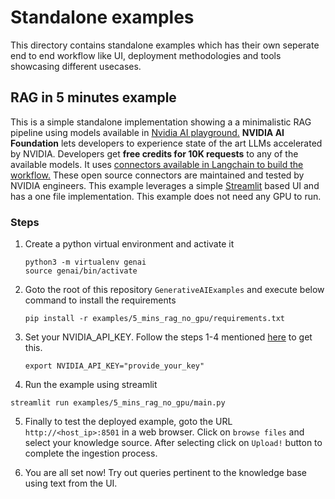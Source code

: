 # Standalone examples

This directory contains standalone examples which has their own seperate end to end workflow like UI, deployment methodologies and tools showcasing different usecases.


## RAG in 5 minutes example

This is a simple standalone implementation showing a a minimalistic RAG pipeline using models available in [Nvidia AI playground.](https://catalog.ngc.nvidia.com/ai-foundation-models)
**NVIDIA AI Foundation** lets developers to experience state of the art LLMs accelerated by NVIDIA. Developers get **free credits for 10K requests** to any of the available models.
It uses [connectors available in Langchain to build the workflow.](https://python.langchain.com/docs/integrations/providers/nvidia) These open source connectors are maintained and tested by NVIDIA engineers.
This example leverages a simple [Streamlit](https://streamlit.io/) based UI and has a one file implementation. This example does not need any GPU to run.

### Steps
1. Create a python virtual environment and activate it
   ```
   python3 -m virtualenv genai
   source genai/bin/activate
   ```

2. Goto the root of this repository `GenerativeAIExamples` and execute below command to install the requirements
   ```
   pip install -r examples/5_mins_rag_no_gpu/requirements.txt
   ```

3. Set your NVIDIA_API_KEY. Follow the steps 1-4 mentioned [here](../docs/rag/aiplayground.md#prepare-the-environment) to get this.
   ```
   export NVIDIA_API_KEY="provide_your_key"
   ```

4. Run the example using streamlit
```
streamlit run examples/5_mins_rag_no_gpu/main.py
```

5. Finally to test the deployed example, goto the URL `http://<host_ip>:8501` in a web browser. Click on `browse files` and select your knowledge source. After selecting click on `Upload!` button to complete the ingestion process.

6. You are all set now! Try out queries pertinent to the knowledge base using text from the UI.
